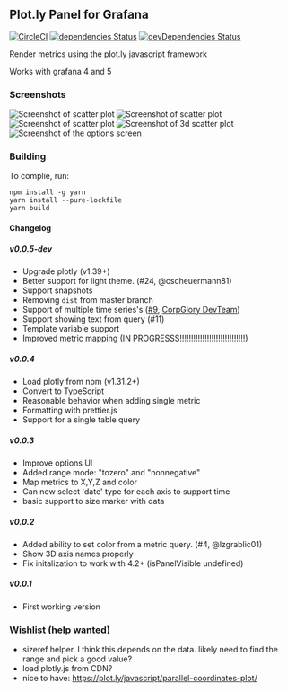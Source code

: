 ## Plot.ly Panel for Grafana

[![CircleCI](https://circleci.com/gh/NatelEnergy/grafana-plotly-panel/tree/master.svg?style=svg)](https://circleci.com/gh/NatelEnergy/grafana-plotly-panel/tree/master)
[![dependencies Status](https://david-dm.org/NatelEnergy/grafana-plotly-panel/status.svg)](https://david-dm.org/NatelEnergy/grafana-plotly-panel)
[![devDependencies Status](https://david-dm.org/NatelEnergy/grafana-plotly-panel/dev-status.svg)](https://david-dm.org/NatelEnergy/grafana-plotly-panel?type=dev)

Render metrics using the plot.ly javascript framework

Works with grafana 4 and 5

### Screenshots

![Screenshot of scatter plot](https://raw.githubusercontent.com/NatelEnergy/grafana-plotly-panel/master/src/img/screenshot-scatter.png)
![Screenshot of scatter plot](https://raw.githubusercontent.com/NatelEnergy/grafana-plotly-panel/master/src/img/screenshot-single-trace.png?raw=true)
![Screenshot of scatter plot](https://raw.githubusercontent.com/NatelEnergy/grafana-plotly-panel/master/src/img/screenshot-multiple-trace.png)
![Screenshot of 3d scatter plot](https://raw.githubusercontent.com/NatelEnergy/grafana-plotly-panel/master/src/img/screenshot-scatter-3d.png)
![Screenshot of the options screen](https://raw.githubusercontent.com/NatelEnergy/grafana-plotly-panel/master/src/img/screenshot-options-new.png)

### Building

To complie, run:

```
npm install -g yarn
yarn install --pure-lockfile
yarn build
```

#### Changelog

##### v0.0.5-dev

* Upgrade plotly (v1.39+)
* Better support for light theme. (#24, @cscheuermann81)
* Support snapshots
* Removing `dist` from master branch
* Support of multiple time series's ([#9](https://github.com/NatelEnergy/grafana-plotly-panel/issues/9), [CorpGlory DevTeam](https://corpglory.com/))
* Support showing text from query (#11)
* Template variable support
* Improved metric mapping (IN PROGRESSS!!!!!!!!!!!!!!!!!!!!!!!!!!!!!)

##### v0.0.4

* Load plotly from npm (v1.31.2+)
* Convert to TypeScript
* Reasonable behavior when adding single metric
* Formatting with prettier.js
* Support for a single table query

##### v0.0.3

* Improve options UI
* Added range mode: "tozero" and "nonnegative"
* Map metrics to X,Y,Z and color
* Can now select 'date' type for each axis to support time
* basic support to size marker with data

##### v0.0.2

* Added ability to set color from a metric query. (#4, @lzgrablic01)
* Show 3D axis names properly
* Fix initalization to work with 4.2+ (isPanelVisible undefined)

##### v0.0.1

* First working version

### Wishlist (help wanted)

* sizeref helper. I think this depends on the data. likely need to find the range and pick a good value?
* load plotly.js from CDN?
* nice to have: https://plot.ly/javascript/parallel-coordinates-plot/
